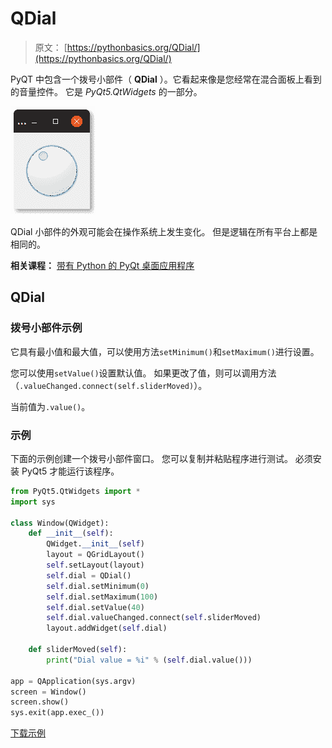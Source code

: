 # QDial

> 原文： [https://pythonbasics.org/QDial/](https://pythonbasics.org/QDial/)

PyQT 中包含一个拨号小部件（ **QDial** ）。它看起来像是您经常在混合面板上看到的音量控件。 它是 _PyQt5.QtWidgets_ 的一部分。

![pyqt dial QDial](img/9407ce3a47e209822978ef051a94a41c.jpg)

QDial 小部件的外观可能会在操作系统上发生变化。 但是逻辑在所有平台上都是相同的。

**相关课程：**
[带有 Python 的 PyQt 桌面应用程序](https://gum.co/pysqtsamples)

## QDial

### 拨号小部件示例

它具有最小值和最大值，可以使用方法`setMinimum()`和`setMaximum()`进行设置。

您可以使用`setValue()`设置默认值。 如果更改了值，则可以调用方法（`.valueChanged.connect(self.sliderMoved)`）。

当前值为`.value()`。

### 示例

下面的示例创建一个拨号小部件窗口。 您可以复制并粘贴程序进行测试。 必须安装 PyQt5 才能运行该程序。

```py
from PyQt5.QtWidgets import *
import sys

class Window(QWidget):
    def __init__(self):
        QWidget.__init__(self)
        layout = QGridLayout()
        self.setLayout(layout)
        self.dial = QDial()
        self.dial.setMinimum(0)
        self.dial.setMaximum(100)
        self.dial.setValue(40)
        self.dial.valueChanged.connect(self.sliderMoved)
        layout.addWidget(self.dial)

    def sliderMoved(self):
        print("Dial value = %i" % (self.dial.value()))

app = QApplication(sys.argv)
screen = Window()
screen.show()
sys.exit(app.exec_())

```

[下载示例](https://gum.co/pysqtsamples)